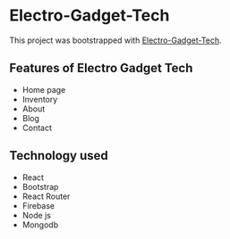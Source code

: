 # Electro-Gadget-Tech

This project was bootstrapped with [Electro-Gadget-Tech](https://github.com/facebook/create-react-app).

## Features of Electro Gadget Tech 

* Home page
* Inventory
* About
* Blog
* Contact

## Technology used

* React
* Bootstrap
* React Router
* Firebase 
* Node js
* Mongodb